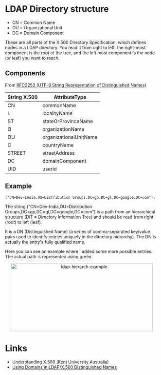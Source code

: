 # LDAP Directory structure

* CN = Common Name
* OU = Organizational Unit
* DC = Domain Component

These are all parts of the X.500 Directory Specification, which defines nodes in a LDAP directory. You read it from right to left, the right-most component is the root of the tree, and the left most component is the node (or leaf) you want to reach.

## Components

From [RFC2253 (UTF-8 String Representation of Distinguished Names)](http://www.ietf.org/rfc/rfc2253.txt)

String   X.500 | AttributeType
---------------|---------------
CN  |    commonName
L    |   localityName
ST   |   stateOrProvinceName
O     |  organizationName
OU   |  organizationalUnitName
C    |   countryName
STREET  | streetAddress
DC   |   domainComponent
UID  |   userid

## Example

```
("CN=Dev-India,OU=Distribution Groups,DC=gp,DC=gl,DC=google,DC=com");
```

The string ("CN=Dev-India,OU=Distribution Groups,DC=gp,DC=gl,DC=google,DC=com") is a path from an hierarchical structure (DIT = Directory Information Tree) and should be read from right (root) to left (leaf).

It is a DN (Distinguished Name) (a series of comma-separated key/value pairs used to identify entries uniquely in the directory hierarchy). The DN is actually the entry's fully qualified name.

Here you can see an example where I added some more possible entries.
The actual path is represented using green.


<p align=center><a href="https://github.com/mdeguzis/documents/blob/master/system/diagrams/ldap-hierarch-example.png"><img src="https://github.com/mdeguzis/documents/blob/master/system/diagrams/ldap-hierarch-example.png" title="ldap-hierarch-example" width="466" height="222" /></p></a>

# Links

* [Understanding X.500 (Kent University Australia)](http://sec.cs.kent.ac.uk/x500book/)
* [ Using Domains in LDAP/X.500 Distinguished Names](https://tools.ietf.org/html/rfc2247)
